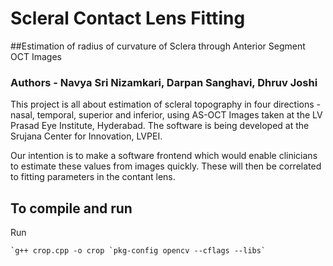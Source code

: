 # Scleral Contact Lens Fitting
##Estimation of radius of curvature of Sclera through Anterior Segment OCT Images

### Authors - Navya Sri Nizamkari, Darpan Sanghavi, Dhruv Joshi

This project is all about estimation of scleral topography in four directions - nasal, temporal, superior and inferior, using AS-OCT Images taken at the LV Prasad Eye Institute, Hyderabad. The software is being developed at the Srujana Center for Innovation, LVPEI. 

Our intention is to make a software frontend which would enable clinicians to estimate these values from images quickly. These will then be correlated to fitting parameters in the contant lens.

## To compile and run
Run 
```
`g++ crop.cpp -o crop `pkg-config opencv --cflags --libs`
```

